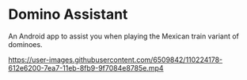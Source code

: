 # Domino Assistant
An Android app to assist you when playing the Mexican train variant of dominoes.

https://user-images.githubusercontent.com/6509842/110224178-612e6200-7ea7-11eb-8fb9-9f7084e8785e.mp4
